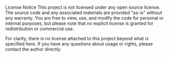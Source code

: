 License Notice
This project is not licensed under any open source license. The source code and any associated materials are provided "as-is" without any warranty. You are free to view, use, and modify the code for personal or internal purposes, but please note that no explicit license is granted for redistribution or commercial use.

For clarity, there is no license attached to this project beyond what is specified here. If you have any questions about usage or rights, please contact the author directly.